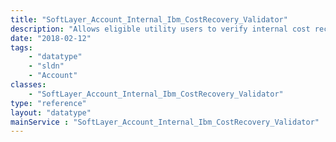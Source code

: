 ```yaml
---
title: "SoftLayer_Account_Internal_Ibm_CostRecovery_Validator"
description: "Allows eligible utility users to verify internal cost recovery information. "
date: "2018-02-12"
tags:
    - "datatype"
    - "sldn"
    - "Account"
classes:
    - "SoftLayer_Account_Internal_Ibm_CostRecovery_Validator"
type: "reference"
layout: "datatype"
mainService : "SoftLayer_Account_Internal_Ibm_CostRecovery_Validator"
---
```

